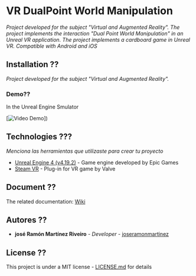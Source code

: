 # VR DualPoint World Manipulation

_Project developed for the subject "Virtual and Augmented Reality". The project implements the interaction "Dual Point World Manipulation" in an Unreal VR application. The project implements a cardboard game in Unreal VR. Compatible with Android and iOS_

## Installation ??

_Project developed for the subject "Virtual and Augmented Reality"._


### Demo??

In the Unreal Engine Smulator

[![Video Demo](/0.jpg)])


## Technologies ???

_Menciona las herramientas que utilizaste para crear tu proyecto_

* [Unreal Engine 4 (v4.19.2)](https://www.unrealengine.com/en-US/) - Game engine developed by Epic Games 
* [Steam VR](https://store.steampowered.com/steamvr?l=spanish) - Plug-in for VR game by Valve

## Document ??

The related documentation: [Wiki](https://github.com/JoseRamonMartinez/VR_Zombie_Graveyard/Zombie_Graveyard-JoseR_Martinez.pdf)

## Autores ??


* **josé Ramón Martínez Riveiro** - *Developer* - [joseramonmartinez](https://es.linkedin.com/in/joseramonmartinezriveiro)


## License ??

This project is under a MIT license - [LICENSE.md](LICENSE.md) for details
